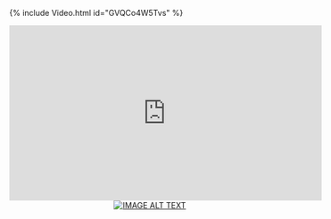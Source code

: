 {% include Video.html id="GVQCo4W5Tvs" %} 

<iframe width="560" height="315" src="https://www.youtube.com/embed/GVQCo4W5Tvs" frameborder="0" allow="accelerometer; autoplay; encrypted-media; gyroscope; picture-in-picture" allowfullscreen></iframe>

<div align="center">
  <a href="https://www.youtube.com/watch?v=GVQCo4W5Tvs"><img src="https://img.youtube.com/vi/YOUTUBE_VIDEO_ID_HERE/0.jpg" alt="IMAGE ALT TEXT"></a>
</div>
